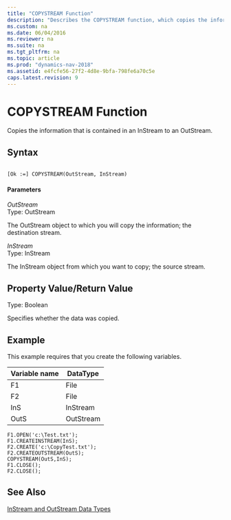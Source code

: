 ```yaml
---
title: "COPYSTREAM Function"
description: "Describes the COPYSTREAM function, which copies the information that is contained in an InStream to an OutStream."
ms.custom: na
ms.date: 06/04/2016
ms.reviewer: na
ms.suite: na
ms.tgt_pltfrm: na
ms.topic: article
ms.prod: "dynamics-nav-2018"
ms.assetid: e4fcfe56-27f2-4d8e-9bfa-798fe6a70c5e
caps.latest.revision: 9
---
```

# COPYSTREAM Function
Copies the information that is contained in an InStream to an OutStream.  
  
## Syntax  
  
```  
  
[Ok :=] COPYSTREAM(OutStream, InStream)  
```  
  
#### Parameters  
 *OutStream*  
 Type: OutStream  
  
 The OutStream object to which you will copy the information; the destination stream.  
  
 *InStream*  
 Type: InStream  
  
 The InStream object from which you want to copy; the source stream.  
  
## Property Value/Return Value  
 Type: Boolean  
  
 Specifies whether the data was copied.  
  
## Example  
 This example requires that you create the following variables.  
  
|Variable name|DataType|  
|-------------------|--------------|  
|F1|File|  
|F2|File|  
|InS|InStream|  
|OutS|OutStream|  
  
```  
F1.OPEN('c:\Test.txt');  
F1.CREATEINSTREAM(InS);  
F2.CREATE('c:\CopyTest.txt');  
F2.CREATEOUTSTREAM(OutS);  
COPYSTREAM(OutS,InS);  
F1.CLOSE();  
F2.CLOSE();  
```  
  
## See Also  
 [InStream and OutStream Data Types](InStream-and-OutStream-Data-Types.md)